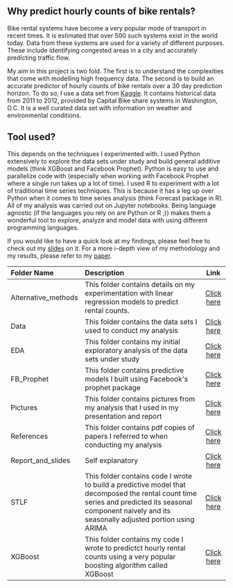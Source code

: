 ## Why predict hourly counts of bike rentals?
Bike rental systems have become a very popular mode of transport in recent times. It is estimated that over 500 such systems exist in the world today. Data from these systems are used for a variety of different purposes. These include identifying congested areas in a city and accurately predicting traffic flow. 

My aim in this project is two fold. The first is to understand the complexities that come with modelling high frequency data. The second is to build an accurate predictor of hourly counts of bike rentals over a 30 day prediction horizon. To do so, I use a data set from  [Kaggle](https://www.kaggle.com/contactprad/bike-share-daily-data). It contains historical data from 2011 to 2012, provided by Capital Bike share systems in Washington, D.C. It is a well curated data set with information on weather and environmental conditions. 

## Tool used?
This depends on the techniques I experimented with. I used Python extensively to explore the data sets under study and build general additive models (think XGBoost and Facebook Prophet). Python is easy to use and parallelize code with (especially when working with Facebook Prophet where a single run takes up a lot of time). I used R to experiment with a lot of traditional time series techniques. This is because it has a leg up over Python when it comes to time series analysis (think Forecast package in R). All of my analysis was carried out on Jupyter notebooks. Being language agnostic (if the languages you rely on are Python or R ;)) makes them a wonderful tool to explore, analyze and model data with using different programming languages.

If you would like to have a quick look at my findings, please feel free to check out my [slides](https://github.com/navysealtf9k/Predicting_hourly_bike_rides/blob/master/Report_and_slides/_UofT__Time_Series_Course_Presentation.pdf) on it. For a more i-depth view of my methodology and my results, please refer to my [paper](https://github.com/navysealtf9k/Predicting_hourly_bike_rides/blob/master/Report_and_slides/Predicting_hourly_bike_rides_in_Washington_D_C_.pdf).

Folder Name | Description | Link
:------------ | :------------------------ | :----------------------------------:
Alternative_methods | This folder contains details on my experimentation with linear regression models to predict rental counts. | [Click here](https://github.com/navysealtf9k/Predicting_hourly_bike_rides/tree/master/Alternative_methodss)
Data | This folder contains the data sets I used to conduct my analysis | [Click here](https://github.com/navysealtf9k/Predicting_hourly_bike_rides/tree/master/Data)
EDA | This folder contains my initial exploratory analysis of the data sets under study | [Click here](https://github.com/navysealtf9k/Predicting_hourly_bike_rides/tree/master/EDA)
FB_Prophet | This folder contains predictive models I built using Facebook's prophet package | [Click here](https://github.com/navysealtf9k/Predicting_hourly_bike_rides/tree/master/FB_Prophet)
Pictures | This folder contains pictures from my analysis that I used in my presentation and report | [Click here](https://github.com/navysealtf9k/Predicting_hourly_bike_rides/tree/master/Pictures)
References | This folder contains pdf copies of papers I referred to when conducting my analysis| [Click here](https://github.com/navysealtf9k/Predicting_hourly_bike_rides/tree/master/References)
Report_and_slides | Self explanatory| [Click here](https://github.com/navysealtf9k/Predicting_hourly_bike_rides/tree/master/Report_and_slides)
STLF | This folder contains code I wrote to build a predictive model that decomposed the rental count time series and predicted its seasonal component naively and its seasonally adjusted portion using ARIMA| [Click here](https://github.com/navysealtf9k/Predicting_hourly_bike_rides/tree/master/STLF)
XGBoost | This folder contains my code I wrote to predictct hourly rental counts using a very popular boosting algorithm called XGBoost| [Click here](https://github.com/navysealtf9k/Predicting_hourly_bike_rides/tree/master/XGBoost)

